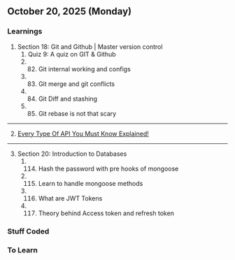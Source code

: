 ## October 20, 2025 (Monday)

### Learnings

1. Section 18: Git and Github | Master version control
   1. Quiz 9: A quiz on GIT & Github
   2. 82. Git internal working and configs
   3. 83. Git merge and git conflicts
   4. 84. Git Diff and stashing
   5. 85. Git rebase is not that scary
---

2. [Every Type Of API You Must Know Explained!](https://www.youtube.com/watch?v=pBASqUbZgkY)

---
3. Section 20: Introduction to Databases
   1. 114. Hash the password with pre hooks of mongoose
   2. 115. Learn to handle mongoose methods
   3. 116. What are JWT Tokens
   4. 117. Theory behind Access token and refresh token

### Stuff Coded

### To Learn
